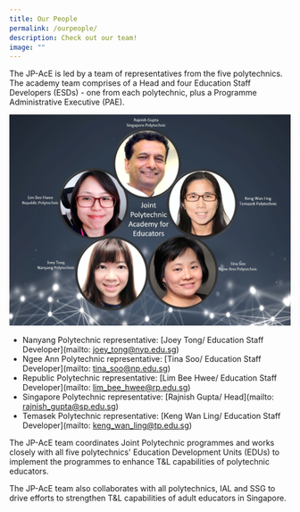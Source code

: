 ```yaml
---
title: Our People
permalink: /ourpeople/
description: Check out our team!
image: ""
---
```

The JP-AcE is led by a team of representatives from the five polytechnics. The academy team comprises of a Head and four Education Staff Developers (ESDs) - one from each polytechnic, plus a Programme Administrative Executive (PAE).

![](/images/ourpeople.jpg)

* Nanyang Polytechnic representative: [Joey Tong/ Education Staff Developer](mailto: joey_tong@nyp.edu.sg)
* Ngee Ann Polytechnic representative: [Tina Soo/ Education Staff Developer](mailto: tina_soo@np.edu.sg)
* Republic Polytechnic representative: [Lim Bee Hwee/ Education Staff Developer](mailto: lim_bee_hwee@rp.edu.sg)
* Singapore Polytechnic representative: [Rajnish Gupta/ Head](mailto: rajnish_gupta@sp.edu.sg)
* Temasek Polytechnic representative: [Keng Wan Ling/ Education Staff Developer](mailto: keng_wan_ling@tp.edu.sg)


The JP-AcE team coordinates Joint Polytechnic programmes and works closely with all five polytechnics' Education Development Units (EDUs) to implement the programmes to enhance T&L capabilities of polytechnic educators. 

The JP-AcE team also collaborates with all polytechnics, IAL and SSG to drive efforts to strengthen T&L capabilities of adult educators in Singapore.